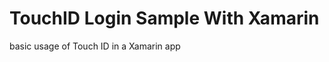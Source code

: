 TouchID Login Sample With Xamarin
=================================

basic usage of Touch ID in a Xamarin app
